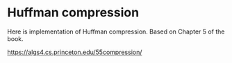 # Huffman compression

Here is implementation of Huffman compression. Based on Chapter 5 of the book.

https://algs4.cs.princeton.edu/55compression/
